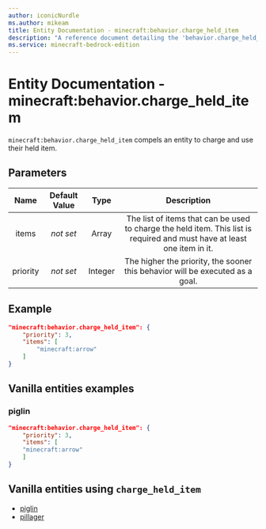 ```yaml
---
author: iconicNurdle
ms.author: mikeam
title: Entity Documentation - minecraft:behavior.charge_held_item
description: "A reference document detailing the 'behavior.charge_held_item' entity goal"
ms.service: minecraft-bedrock-edition
---
```


# Entity Documentation - minecraft:behavior.charge_held_item

`minecraft:behavior.charge_held_item` compels an entity to charge and use their held item.

## Parameters

| Name| Default Value| Type| Description |
|:-----------:|:-----------:|:-----------:|:-----------:|
| items| *not set*| Array| The list of items that can be used to charge the held item. This list is required and must have at least one item in it. |
|priority|*not set*|Integer| The higher the priority, the sooner this behavior will be executed as a goal.|

## Example

```json
"minecraft:behavior.charge_held_item": {
    "priority": 3,
    "items": [
        "minecraft:arrow"
    ]
}
```

## Vanilla entities examples

### piglin

```json
"minecraft:behavior.charge_held_item": {
    "priority": 3,
    "items": [
    "minecraft:arrow"
    ]
}
```

## Vanilla entities using `charge_held_item`

- [piglin](../../../../Source/VanillaBehaviorPack_Snippets/entities/piglin.md)
- [pillager](../../../../Source/VanillaBehaviorPack_Snippets/entities/pillager.md)
